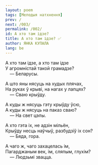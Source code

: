 ```yaml
---
layout: poem
tags: [Мелодыя натхнення]
prev: /
next: /003/
permalink: /002/
id: А хто там ідзе?
title: А хто там ідзе? ✅
author: ЯНКА КУПАЛА
lang: be
---
```


А хто там ідзе, а хто там ідзе  
У агромністай такой грамадзе?  
 — Беларусы.

А што яны нясуць на худых плячах,  
На руках ў крыві, на нагах у лапцях?  
 — Сваю крыўду.

А куды ж нясуць гэту крыўду ўсю,  
А куды ж нясуць на паказ сваю?  
 — На свет цэлы.

А хто гэта іх, не адзін мільён,  
Крыўду несць наўчыў, разбудзіў іх сон?  
 — Бяда, гора.

А чаго ж, чаго захацелась ім,  
Пагарджаным век, ім, сляпым, глухім?  
 — Людзьмі звацца.